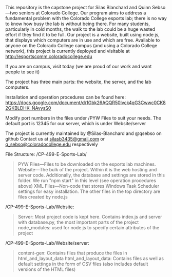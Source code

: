 This repository is the capstone project for Silas Blanchard and Quinn Sebso—two seniors at Colorado College. Our program aims to address a fundamental problem with the Colorado College esports lab; there is no way to know how busy the lab is without being there. For many students, particularly in cold months, the walk to the lab could be a huge wasted effort if they find it to be full. Our project is a website, built using node js, that displays which computers are in use and which are free. Available to anyone on the Colorado College campus (and using a Colorado College network), this project is currently deployed and visitable at http://esportscomm.coloradocollege.edu

If you are on campus, visit today (we are proud of our work and want people to see it)

The project has three main parts: the website, the server, and the lab computers.

Installation and operation procedures can be found here:
https://docs.google.com/document/d/1Gbk26AQQR50lvck4qG3Cwwc0CK82GKBLDHK_NAvysS0

Modify port numbers in the files under /PYW Files to suit your needs. The default port is 12345 for our server, which is under Website/server

The project is currently maintained by @Silas-Blanchard and @qsebso on github
Contact us at silasb3435@gmail.com or q_sebso@coloradocollege.edu respectively

File Structure:
/CP-499-E-Sports-Lab/
>PYW Files—Files to be downloaded on the esports lab machines.
>Website—The bulk of the project. Within it is the web hosting and server code. Additionally, the database and settings are stored in this folder. We run "npm start" in this level (see operation procedures above)
>XML Files—Non-code that stores Windows Task Scheduler settings for easy installation.
The other files in the top directory are files created by node.js

/CP-499-E-Sports-Lab/Website:
>Server: Most project code is kept here. Contains index.js and server with database.py, the most important parts of the project
>node_modules: used for node.js to specify certain attributes of the project

/CP-499-E-Sports-Lab/Website/server:
>content-gen: Contains files that produce the files in html_and_layout_data
>html_and_layout_data: Contains files as well as default settings in the form of CSV files (also includes default versions of the HTML files)
